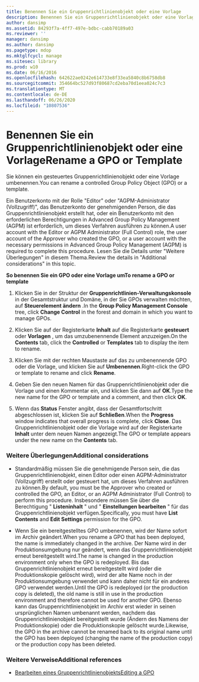 ```yaml
---
title: Benennen Sie ein Gruppenrichtlinienobjekt oder eine Vorlage
description: Benennen Sie ein Gruppenrichtlinienobjekt oder eine Vorlage
author: dansimp
ms.assetid: 84293f7a-4ff7-497e-bdbc-cabb70189a03
ms.reviewer: ''
manager: dansimp
ms.author: dansimp
ms.pagetype: mdop
ms.mktglfcycl: manage
ms.sitesec: library
ms.prod: w10
ms.date: 06/16/2016
ms.openlocfilehash: 642622ae0242e614733e8f33ea5840c8b6758db8
ms.sourcegitcommit: 354664bc527d93f80687cd2eba70d1eea024c7c3
ms.translationtype: MT
ms.contentlocale: de-DE
ms.lasthandoff: 06/26/2020
ms.locfileid: "10807536"
---
```

# <span data-ttu-id="d797e-103">Benennen Sie ein Gruppenrichtlinienobjekt oder eine Vorlage</span><span class="sxs-lookup"><span data-stu-id="d797e-103">Rename a GPO or Template</span></span>


<span data-ttu-id="d797e-104">Sie können ein gesteuertes Gruppenrichtlinienobjekt oder eine Vorlage umbenennen.</span><span class="sxs-lookup"><span data-stu-id="d797e-104">You can rename a controlled Group Policy Object (GPO) or a template.</span></span>

<span data-ttu-id="d797e-105">Ein Benutzerkonto mit der Rolle "Editor" oder "AGPM-Administrator (Vollzugriff)", das Benutzerkonto der genehmigenden Person, die das Gruppenrichtlinienobjekt erstellt hat, oder ein Benutzerkonto mit den erforderlichen Berechtigungen in Advanced Group Policy Management (AGPM) ist erforderlich, um dieses Verfahren ausführen zu können.</span><span class="sxs-lookup"><span data-stu-id="d797e-105">A user account with the Editor or AGPM Administrator (Full Control) role, the user account of the Approver who created the GPO, or a user account with the necessary permissions in Advanced Group Policy Management (AGPM) is required to complete this procedure.</span></span> <span data-ttu-id="d797e-106">Lesen Sie die Details unter "Weitere Überlegungen" in diesem Thema.</span><span class="sxs-lookup"><span data-stu-id="d797e-106">Review the details in "Additional considerations" in this topic.</span></span>

**<span data-ttu-id="d797e-107">So benennen Sie ein GPO oder eine Vorlage um</span><span class="sxs-lookup"><span data-stu-id="d797e-107">To rename a GPO or template</span></span>**

1.  <span data-ttu-id="d797e-108">Klicken Sie in der Struktur der **Gruppenrichtlinien-Verwaltungskonsole** in der Gesamtstruktur und Domäne, in der Sie GPOs verwalten möchten, auf **Steuerelement ändern** .</span><span class="sxs-lookup"><span data-stu-id="d797e-108">In the **Group Policy Management Console** tree, click **Change Control** in the forest and domain in which you want to manage GPOs.</span></span>

2.  <span data-ttu-id="d797e-109">Klicken Sie auf der Registerkarte **Inhalt** auf die Registerkarte **gesteuert** oder **Vorlagen** , um das umzubenennende Element anzuzeigen.</span><span class="sxs-lookup"><span data-stu-id="d797e-109">On the **Contents** tab, click the **Controlled** or **Templates** tab to display the item to rename.</span></span>

3.  <span data-ttu-id="d797e-110">Klicken Sie mit der rechten Maustaste auf das zu umbenennende GPO oder die Vorlage, und klicken Sie auf **Umbenennen**.</span><span class="sxs-lookup"><span data-stu-id="d797e-110">Right-click the GPO or template to rename and click **Rename**.</span></span>

4.  <span data-ttu-id="d797e-111">Geben Sie den neuen Namen für das Gruppenrichtlinienobjekt oder die Vorlage und einen Kommentar ein, und klicken Sie dann auf **OK**.</span><span class="sxs-lookup"><span data-stu-id="d797e-111">Type the new name for the GPO or template and a comment, and then click **OK**.</span></span>

5.  <span data-ttu-id="d797e-112">Wenn das **Status** Fenster angibt, dass der Gesamtfortschritt abgeschlossen ist, klicken Sie auf **Schließen**.</span><span class="sxs-lookup"><span data-stu-id="d797e-112">When the **Progress** window indicates that overall progress is complete, click **Close**.</span></span> <span data-ttu-id="d797e-113">Das Gruppenrichtlinienobjekt oder die Vorlage wird auf der Registerkarte **Inhalt** unter dem neuen Namen angezeigt.</span><span class="sxs-lookup"><span data-stu-id="d797e-113">The GPO or template appears under the new name on the **Contents** tab.</span></span>

### <span data-ttu-id="d797e-114">Weitere Überlegungen</span><span class="sxs-lookup"><span data-stu-id="d797e-114">Additional considerations</span></span>

-   <span data-ttu-id="d797e-115">Standardmäßig müssen Sie die genehmigende Person sein, die das Gruppenrichtlinienobjekt, einen Editor oder einen AGPM-Administrator (Vollzugriff) erstellt oder gesteuert hat, um dieses Verfahren ausführen zu können.</span><span class="sxs-lookup"><span data-stu-id="d797e-115">By default, you must be the Approver who created or controlled the GPO, an Editor, or an AGPM Administrator (Full Control) to perform this procedure.</span></span> <span data-ttu-id="d797e-116">Insbesondere müssen Sie über die Berechtigung " **Listeninhalt** " und " **Einstellungen bearbeiten** " für das Gruppenrichtlinienobjekt verfügen.</span><span class="sxs-lookup"><span data-stu-id="d797e-116">Specifically, you must have **List Contents** and **Edit Settings** permission for the GPO.</span></span>

-   <span data-ttu-id="d797e-117">Wenn Sie ein bereitgestelltes GPO umbenennen, wird der Name sofort im Archiv geändert.</span><span class="sxs-lookup"><span data-stu-id="d797e-117">When you rename a GPO that has been deployed, the name is immediately changed in the archive.</span></span> <span data-ttu-id="d797e-118">Der Name wird in der Produktionsumgebung nur geändert, wenn das Gruppenrichtlinienobjekt erneut bereitgestellt wird.</span><span class="sxs-lookup"><span data-stu-id="d797e-118">The name is changed in the production environment only when the GPO is redeployed.</span></span> <span data-ttu-id="d797e-119">Bis das Gruppenrichtlinienobjekt erneut bereitgestellt wird (oder die Produktionskopie gelöscht wird), wird der alte Name noch in der Produktionsumgebung verwendet und kann daher nicht für ein anderes GPO verwendet werden.</span><span class="sxs-lookup"><span data-stu-id="d797e-119">Until the GPO is redeployed (or the production copy is deleted), the old name is still in use in the production environment and therefore cannot be used for another GPO.</span></span> <span data-ttu-id="d797e-120">Ebenso kann das Gruppenrichtlinienobjekt im Archiv erst wieder in seinen ursprünglichen Namen umbenannt werden, nachdem das Gruppenrichtlinienobjekt bereitgestellt wurde (Ändern des Namens der Produktionskopie) oder die Produktionskopie gelöscht wurde.</span><span class="sxs-lookup"><span data-stu-id="d797e-120">Likewise, the GPO in the archive cannot be renamed back to its original name until the GPO has been deployed (changing the name of the production copy) or the production copy has been deleted.</span></span>

### <span data-ttu-id="d797e-121">Weitere Verweise</span><span class="sxs-lookup"><span data-stu-id="d797e-121">Additional references</span></span>

-   [<span data-ttu-id="d797e-122">Bearbeiten eines Gruppenrichtlinienobjekts</span><span class="sxs-lookup"><span data-stu-id="d797e-122">Editing a GPO</span></span>](editing-a-gpo-agpm40.md)

 

 





